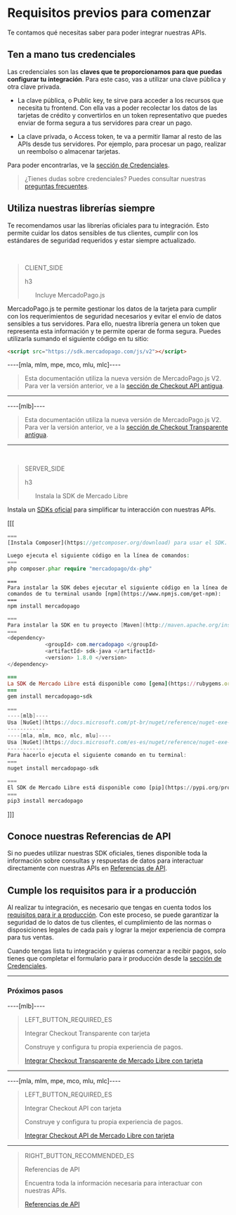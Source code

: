 # Requisitos previos para comenzar

Te contamos qué necesitas saber para poder integrar nuestras APIs.

## Ten a mano tus credenciales
Las credenciales son las **claves que te proporcionamos para que puedas configurar tu integración**. Para este caso, vas a utilizar una clave pública y otra clave privada.

* La clave pública, o Public key, te sirve para acceder a los recursos que necesita tu frontend. Con ella vas a poder recolectar los datos de las tarjetas de crédito y convertirlos en un token representativo que puedes enviar de forma segura a tus servidores para crear un pago.

* La clave privada, o Access token, te va a permitir llamar al resto de las APIs desde tus servidores. Por ejemplo, para procesar un pago, realizar un reembolso o almacenar tarjetas.

Para poder encontrarlas, ve la [sección de Credenciales]([FAKER][CREDENTIALS][URL]).

> ¿Tienes dudas sobre credenciales? Puedes consultar nuestras [preguntas frecuentes](https://www.mercadopago[FAKER][URL][DOMAIN]/developers/es/guides/resources/faqs/credentials).

## Utiliza nuestras librerías siempre
Te recomendamos usar las librerías oficiales para tu integración. Esto permite cuidar los datos sensibles de tus clientes, cumplir con los estándares de seguridad requeridos y estar siempre actualizado.

<br>

> CLIENT_SIDE
>
> h3
>
> &nbsp;&nbsp;&nbsp;&nbsp;&nbsp;&nbsp;Incluye MercadoPago.js

MercadoPago.js te permite gestionar los datos de la tarjeta para cumplir con los requerimientos de seguridad necesarios y evitar el envío de datos sensibles a tus servidores. Para ello, nuestra librería genera un token que representa esta información y te permite operar de forma segura. Puedes utilizarla sumando el siguiente código en tu sitio:

```html
<script src="https://sdk.mercadopago.com/js/v2"></script>
```

----[mla, mlm, mpe, mco, mlu, mlc]----
> Esta documentación utiliza la nueva versión de MercadoPago.js V2. Para ver la versión anterior, ve a la [sección de Checkout API antigua](https://www.mercadopago[FAKER][URL][DOMAIN]/developers/es/guides/online-payments/checkout-api/previous-requirements).
------------
----[mlb]----
> Esta documentación utiliza la nueva versión de MercadoPago.js V2. Para ver la versión anterior, ve a la [sección de Checkout Transparente antigua](https://www.mercadopago[FAKER][URL][DOMAIN]/developers/es/guides/online-payments/checkout-api/previous-requirements).
------------

<br>

> SERVER_SIDE
>
> h3
>
> &nbsp;&nbsp;&nbsp;&nbsp;&nbsp;&nbsp;Instala la SDK de Mercado Libre

Instala un [SDKs oficial](https://www.mercadopago[FAKER][URL][DOMAIN]/developers/es/guides/sdks) para simplificar tu interacción con nuestras APIs.

[[[
```php
===
[Instala Composer](https://getcomposer.org/download) para usar el SDK.

Luego ejecuta el siguiente código en la línea de comandos:
===
php composer.phar require "mercadopago/dx-php"
```
```node
===
Para instalar la SDK debes ejecutar el siguiente código en la línea de comandos de tu terminal usando [npm](https://www.npmjs.com/get-npm):
===
npm install mercadopago
```
```java
===
Para instalar la SDK en tu proyecto [Maven](http://maven.apache.org/install.html) agrega la siguiente dependencia en tu archivo pom.xml y luego ejecuta 'maven install'.
===
<dependency>
            <groupId> com.mercadopago </groupId>
            <artifactId> sdk-java </artifactId>
            <version> 1.8.0 </version>
</dependency>
```
```ruby
===
La SDK de Mercado Libre está disponible como [gema](https://rubygems.org/gems/mercadopago-sdk), para instalarla debes ejecutar el siguiente código en la línea de comandos:
===
gem install mercadopago-sdk
```
```csharp
===
----[mlb]----
Usa [NuGet](https://docs.microsoft.com/pt-br/nuget/reference/nuget-exe-cli-reference) para instalar la SDK .NET de Mercado Libre.
------------
----[mla, mlm, mco, mlc, mlu]----
Usa [NuGet](https://docs.microsoft.com/es-es/nuget/reference/nuget-exe-cli-reference) para instalar la SDK .NET de Mercado Libre.
------------
Para hacerlo ejecuta el siguiente comando en tu terminal:
===
nuget install mercadopago-sdk
```
```python
===
El SDK de Mercado Libre está disponible como [pip](https://pypi.org/project/mercadopago/), para instalarla debes ejecutar el siguiente código en la línea de comandos:
===
pip3 install mercadopago
```
]]]

## Conoce nuestras Referencias de API

Si no puedes utilizar nuestras SDK oficiales, tienes disponible toda la información sobre consultas y respuestas de datos para interactuar directamente con nuestras APIs en [Referencias de API](https://www.mercadopago[FAKER][URL][DOMAIN]/developers/es/reference/payments/_payments/post).

## Cumple los requisitos para ir a producción

Al realizar tu integración, es necesario que tengas en cuenta todos los [requisitos para ir a producción](https://www.mercadopago[FAKER][URL][DOMAIN]/developers/es/guides/online-payments/checkout-api/v2/goto-production). Con este proceso, se puede garantizar la seguridad de lo datos de tus clientes, el cumplimiento de las normas o disposiciones legales de cada país y lograr la mejor experiencia de compra para tus ventas.

Cuando tengas lista tu integración y quieras comenzar a recibir pagos, solo tienes que completar el formulario para ir producción desde la [sección de Credenciales]([FAKER][CREDENTIALS][URL]).

---
### Próximos pasos
----[mlb]----
> LEFT_BUTTON_REQUIRED_ES
>
> Integrar Checkout Transparente con tarjeta
>
> Construye y configura tu propia experiencia de pagos.
>
> [Integrar Checkout Transparente de Mercado Libre con tarjeta](https://www.mercadopago[FAKER][URL][DOMAIN]/developers/es/guides/online-payments/checkout-api/v2/receiving-payment-by-card)
------------
----[mla, mlm, mpe, mco, mlu, mlc]----
> LEFT_BUTTON_REQUIRED_ES
>
> Integrar Checkout API con tarjeta
>
> Construye y configura tu propia experiencia de pagos.
>
> [Integrar Checkout API de Mercado Libre con tarjeta](https://www.mercadopago[FAKER][URL][DOMAIN]/developers/es/guides/online-payments/checkout-api/v2/receiving-payment-by-card)
------------

> RIGHT_BUTTON_RECOMMENDED_ES
>
> Referencias de API
>
> Encuentra toda la información necesaria para interactuar con nuestras APIs.
>
> [Referencias de API](https://www.mercadopago[FAKER][URL][DOMAIN]/developers/es/reference)
